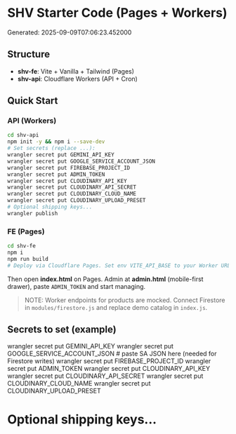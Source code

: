 # SHV Starter Code (Pages + Workers)

Generated: 2025-09-09T07:06:23.452000

## Structure
- **shv-fe**: Vite + Vanilla + Tailwind (Pages)
- **shv-api**: Cloudflare Workers (API + Cron)

## Quick Start

### API (Workers)
```bash
cd shv-api
npm init -y && npm i --save-dev
# Set secrets (replace ...):
wrangler secret put GEMINI_API_KEY
wrangler secret put GOOGLE_SERVICE_ACCOUNT_JSON
wrangler secret put FIREBASE_PROJECT_ID
wrangler secret put ADMIN_TOKEN
wrangler secret put CLOUDINARY_API_KEY
wrangler secret put CLOUDINARY_API_SECRET
wrangler secret put CLOUDINARY_CLOUD_NAME
wrangler secret put CLOUDINARY_UPLOAD_PRESET
# Optional shipping keys...
wrangler publish
```

### FE (Pages)
```bash
cd shv-fe
npm i
npm run build
# Deploy via Cloudflare Pages. Set env VITE_API_BASE to your Worker URL.
```

Then open **index.html** on Pages. Admin at **admin.html** (mobile-first drawer), paste `ADMIN_TOKEN` and start managing.

> NOTE: Worker endpoints for products are mocked. Connect Firestore in `modules/firestore.js` and replace demo catalog in `index.js`.


## Secrets to set (example)
wrangler secret put GEMINI_API_KEY
wrangler secret put GOOGLE_SERVICE_ACCOUNT_JSON   # paste SA JSON here (needed for Firestore writes)
wrangler secret put FIREBASE_PROJECT_ID
wrangler secret put ADMIN_TOKEN
wrangler secret put CLOUDINARY_API_KEY
wrangler secret put CLOUDINARY_API_SECRET
wrangler secret put CLOUDINARY_CLOUD_NAME
wrangler secret put CLOUDINARY_UPLOAD_PRESET
# Optional shipping keys...
